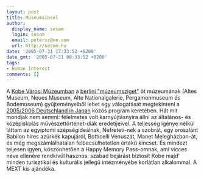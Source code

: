```yaml
---
layout: post
title: Museumsinsel
author:
  display_name: sesam
  login: sesam
  email: petersz@me.com
  url: http://sesam.hu
date: '2005-07-31 17:33:52 +0200'
date_gmt: '2005-07-31 08:33:52 +0200'
tags:
- Human Interest
comments: []
---
```


A [Kobe Városi Múzeumban](http://www.city.kobe.jp/cityoffice/57/museum/main.html) a [berlini "múzeumsziget"](http://www.museumsinsel-berlin.de) öt múzeumának (Altes Museum, Neues Museum, Alte Nationalgalerie, Pergamonmuseum és Bodemuseum) gyűjteményeiből lehet egy válogatását megtekinteni a [2005/2006 Deutschland in Japan](http://www.doitsu-nen.jp/index_DE.html) közös program keretében. Hát mit mondjak nem semmi: félelmetes volt karnyújtásnyira állni az általános- és középiskolás művészettörténet-diák eredetijeivel. A teljesség igénye nélkül láttam az egyiptomi szépségideálnak, Nefreteti-nek a szobrát, egy oroszlánt Babilon híres azúrkék kapujáról, Botticelli Vénuszát, Manet Melegházban-át, és még megszámlálhatalan felbecsülhetetlen értékű kincset. És mindezt teljesen igyen, köszönhetően a Happy Memory Pass-omnak, ami vicces neve ellenére rendkívül hasznos: szabad bejárást biztosít Kobe majd' minden turisztikai és kulturális jellegű intézményébe korlátlan alkalommal. A MEXT kis ajándéka.
